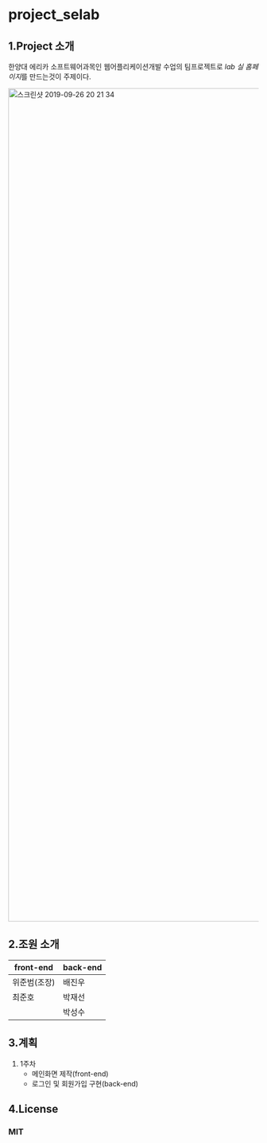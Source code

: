 project_selab
=============


1.Project 소개
--------------

한양대 에리카 소프트웨어과목인 웹어플리케이션개발 수업의 
팀프로젝트로 *lab 실 홈페이지*를 만드는것이 주제이다. 

<img width="1674" alt="스크린샷 2019-09-26 20 21 34" src="https://user-images.githubusercontent.com/43193301/65686064-755d1580-e09e-11e9-829b-a6fa5b78ce26.png">


2.조원 소개
-----------

|<center>front-end</center>|<center>back-end</center>|
|--------------------------|-------------------------|
|위준범(조장)  |배진우           |
|최준호		   |박재선           |
|              |박성수           | 

3.계획
--------
1. 1주차
	- 메인화면 제작(front-end)
	- 로그인 및 회원가입 구현(back-end)

4.License
---------
### MIT
